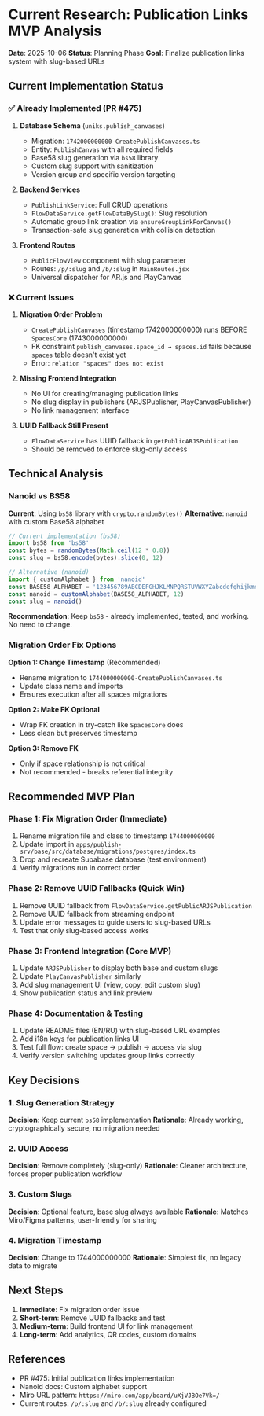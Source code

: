 # Current Research: Publication Links MVP Analysis

**Date**: 2025-10-06
**Status**: Planning Phase
**Goal**: Finalize publication links system with slug-based URLs

## Current Implementation Status

### ✅ Already Implemented (PR #475)

1. **Database Schema** (`uniks.publish_canvases`)
   - Migration: `1742000000000-CreatePublishCanvases.ts`
   - Entity: `PublishCanvas` with all required fields
   - Base58 slug generation via `bs58` library
   - Custom slug support with sanitization
   - Version group and specific version targeting

2. **Backend Services**
   - `PublishLinkService`: Full CRUD operations
   - `FlowDataService.getFlowDataBySlug()`: Slug resolution
   - Automatic group link creation via `ensureGroupLinkForCanvas()`
   - Transaction-safe slug generation with collision detection

3. **Frontend Routes**
   - `PublicFlowView` component with slug parameter
   - Routes: `/p/:slug` and `/b/:slug` in `MainRoutes.jsx`
   - Universal dispatcher for AR.js and PlayCanvas

### ❌ Current Issues

1. **Migration Order Problem**
   - `CreatePublishCanvases` (timestamp 1742000000000) runs BEFORE `SpacesCore` (1743000000000)
   - FK constraint `publish_canvases.space_id → spaces.id` fails because `spaces` table doesn't exist yet
   - Error: `relation "spaces" does not exist`

2. **Missing Frontend Integration**
   - No UI for creating/managing publication links
   - No slug display in publishers (ARJSPublisher, PlayCanvasPublisher)
   - No link management interface

3. **UUID Fallback Still Present**
   - `FlowDataService` has UUID fallback in `getPublicARJSPublication`
   - Should be removed to enforce slug-only access

## Technical Analysis

### Nanoid vs BS58

**Current**: Using `bs58` library with `crypto.randomBytes()`
**Alternative**: `nanoid` with custom Base58 alphabet

```typescript
// Current implementation (bs58)
import bs58 from 'bs58'
const bytes = randomBytes(Math.ceil(12 * 0.8))
const slug = bs58.encode(bytes).slice(0, 12)

// Alternative (nanoid)
import { customAlphabet } from 'nanoid'
const BASE58_ALPHABET = '123456789ABCDEFGHJKLMNPQRSTUVWXYZabcdefghijkmnopqrstuvwxyz'
const nanoid = customAlphabet(BASE58_ALPHABET, 12)
const slug = nanoid()
```

**Recommendation**: Keep `bs58` - already implemented, tested, and working. No need to change.

### Migration Order Fix Options

**Option 1: Change Timestamp** (Recommended)
- Rename migration to `1744000000000-CreatePublishCanvases.ts`
- Update class name and imports
- Ensures execution after all spaces migrations

**Option 2: Make FK Optional**
- Wrap FK creation in try-catch like `SpacesCore` does
- Less clean but preserves timestamp

**Option 3: Remove FK**
- Only if space relationship is not critical
- Not recommended - breaks referential integrity

## Recommended MVP Plan

### Phase 1: Fix Migration Order (Immediate)
1. Rename migration file and class to timestamp `1744000000000`
2. Update import in `apps/publish-srv/base/src/database/migrations/postgres/index.ts`
3. Drop and recreate Supabase database (test environment)
4. Verify migrations run in correct order

### Phase 2: Remove UUID Fallbacks (Quick Win)
1. Remove UUID fallback from `FlowDataService.getPublicARJSPublication`
2. Remove UUID fallback from streaming endpoint
3. Update error messages to guide users to slug-based URLs
4. Test that only slug-based access works

### Phase 3: Frontend Integration (Core MVP)
1. Update `ARJSPublisher` to display both base and custom slugs
2. Update `PlayCanvasPublisher` similarly
3. Add slug management UI (view, copy, edit custom slug)
4. Show publication status and link preview

### Phase 4: Documentation & Testing
1. Update README files (EN/RU) with slug-based URL examples
2. Add i18n keys for publication links UI
3. Test full flow: create space → publish → access via slug
4. Verify version switching updates group links correctly

## Key Decisions

### 1. Slug Generation Strategy
**Decision**: Keep current `bs58` implementation
**Rationale**: Already working, cryptographically secure, no migration needed

### 2. UUID Access
**Decision**: Remove completely (slug-only)
**Rationale**: Cleaner architecture, forces proper publication workflow

### 3. Custom Slugs
**Decision**: Optional feature, base slug always available
**Rationale**: Matches Miro/Figma patterns, user-friendly for sharing

### 4. Migration Timestamp
**Decision**: Change to 1744000000000
**Rationale**: Simplest fix, no legacy data to migrate

## Next Steps

1. **Immediate**: Fix migration order issue
2. **Short-term**: Remove UUID fallbacks and test
3. **Medium-term**: Build frontend UI for link management
4. **Long-term**: Add analytics, QR codes, custom domains

## References

- PR #475: Initial publication links implementation
- Nanoid docs: Custom alphabet support
- Miro URL pattern: `https://miro.com/app/board/uXjVJBOe7Vk=/`
- Current routes: `/p/:slug` and `/b/:slug` already configured
